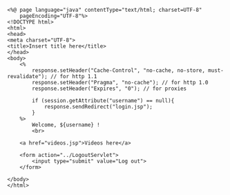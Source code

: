 	<%@ page language="java" contentType="text/html; charset=UTF-8"
	    pageEncoding="UTF-8"%>
	<!DOCTYPE html>
	<html>
	<head>
	<meta charset="UTF-8">
	<title>Insert title here</title>
	</head>
	<body>
		<%
			response.setHeader("Cache-Control", "no-cache, no-store, must-revalidate"); // for http 1.1		
			response.setHeader("Pragma", "no-cache"); // for http 1.0	
			response.setHeader("Expires", "0"); // for proxies
		
			if (session.getAttribute("username") == null){
				response.sendRedirect("login.jsp");
			}
		%>
			Welcome, ${username} !
			<br>
			
		<a href="videos.jsp">Videos here</a>
		
		<form action="../LogoutServlet">
			<input type="submit" value="Log out">
		</form>
	
	</body>
	</html>